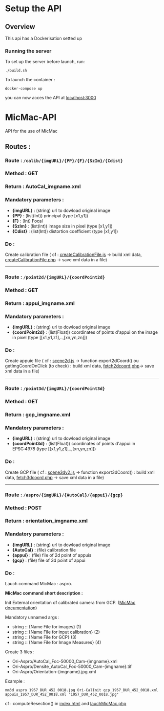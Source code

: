 # Setup the API

## Overview
This api has a Dockerisation setted up 

### Running the server
To set up the server before launch, run:

```
./build.sh
```

To launch the container :

```
docker-compose up
```
you can now acces the API at [localhost:3000](http://localhost:3000)



# MicMac-API
API for the use of MicMac

## Routes :
### Route : `/calib/{imgURL}/{PP}/{F}/{SzIm}/{Cdist}`
### Method : **GET**
### Return : AutoCal_imgname.xml
### Mandatory parameters :
- **{imgURL}** : (string) url to dowload original image
- **{PP}** : (list(Int)) principal (type [x1,y1])
- **{F}** : (Int) Focal 
- **{SzIm}** : (list(Int)) image size in pixel (type [x1,y1])
- **{Cdist}** : (list(Int)) distortion coefficient (type [x1,y1])
### Do :
Create calibration file ( cf : [createCalibrationFile.js](https://github.com/ThomasDBM/alegoria/blob/clean2/js/createCalibrationFile.js) -> build xml data, [createCalibrationFile.php](https://github.com/ThomasDBM/alegoria/blob/clean2/php/createCalibrationFile.php) -> save xml data in a file)
- - - 
### Route : `/point2d/{imgURL}/{coordPoint2d}`
### Method : **GET**
### Return : appui_imgname.xml
### Mandatory parameters :
- **{imgURL}** : (string) url to dowload original image
- **{coordPoint2d}** : (list(Float)) coordinates of points d'appui on the image in pixel (type [[x1,y1,z1],..,[xn,yn,zn]])
### Do :
Create appuie file ( cf : [scene2d.js](https://github.com/ThomasDBM/alegoria/blob/clean2/js/scene2d.js) -> function export2dCoord() ou getImgCoordOnClick (to check) : build xml data, [fetch2dcoord.php](https://github.com/ThomasDBM/alegoria/blob/clean2/php/fetch2dcoord.php)-> save xml data in a file)
- - - 
### Route : `/point3d/{imgURL}/{coordPoint3d}`
### Method : **GET**
### Return : gcp_imgname.xml
### Mandatory parameters :
- **{imgURL}** : (string) url to dowload original image
- **{coordPoint3d}** : (list(Float)) coordinates of points d'appui in EPSG:4978 (type [[x1,y1,z1],..,[xn,yn,zn]])
### Do :
Create GCP file ( cf : [scene3dv2.js](https://github.com/ThomasDBM/alegoria/blob/clean2/js/scene3dv2.js) -> function export3dCoord() : build xml data, [fetch3dcoord.php](https://github.com/ThomasDBM/alegoria/blob/clean2/php/fetch3dcoord.php) -> save xml data in a file) 
- - -    
### Route : `/aspro/{imgURL}/{AutoCal}/{appui}/{gcp}`
### Method : **POST**
### Return : orientation_imgname.xml
### Mandatory parameters :
- **{imgURL}** : (string) url to dowload original image
- **{AutoCal}** : (file) calibration file
- **{appui}** : (file) file of 2d point of appuis
- **{gcp}** : (file) file of 3d point of appui
### Do :
Lauch command MicMac : aspro.

**MicMac command short description :**

Init External orientation of calibrated camera from GCP. ([MicMac documentation](https://micmac.ensg.eu/index.php/Aspro))

Mandatory unnamed args :
* string :: {Name File for images} (1)
* string :: {Name File for input calibration} (2)
* string :: {Name File for GCP} (3)
* string :: {Name File for Image Measures} (4)

Create 3 files :
- Ori-Aspro/AutoCal_Foc-50000_Cam-{imgname}.xml
- Ori-Aspro/Densite_AutoCal_Foc-50000_Cam-{imgname}.tif
- Ori-Aspro/Orientation-{imgname}.jpg.xml


Example :
```
mm3d aspro 1957_DUR_452_0018.jpg Ori-CalInit gcp_1957_DUR_452_0018.xml appuis_1957_DUR_452_0018.xml "1957_DUR_452_0018.jpg"
```

cf : computeResection() in [index.html](https://github.com/ThomasDBM/alegoria/blob/clean2/index.html) and [lauchMicMac.php](https://github.com/ThomasDBM/alegoria/blob/clean2/php/launchMicMac.php)
